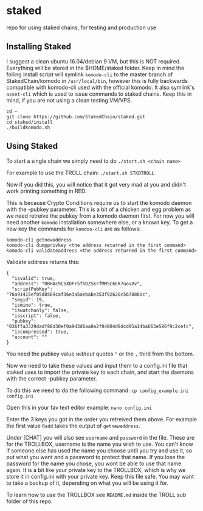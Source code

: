 # staked
repo for using staked chains, for testing and production use

## Installing Staked
I suggest a clean ubuntu 16.04/debian 9 VM, but this is NOT required. Everything will be stored in the $HOME/staked folder. Keep in mind the folling install script will symlink `komodo-cli` to the master branch of StakedChain/komodo in `/usr/local/bin`, however this is fully backwards compatible with komodo-cli used with the official komodo. It also symlink's `asset-cli` which is used to issue commands to staked chains. Keep this in mind, if you are not using a clean testing VM/VPS.

```shell
cd ~
git clone https://github.com/StakedChain/staked.git
cd staked/install
./buildkomodo.sh
```


## Using Staked
To start a single chain we simply need to do `./start.sh <chain name>`

For example to use the TROLL chain: `./start.sh STKDTROLL`

Now if you did this, you will notice that it got very mad at you and didn't work printing something in RED.

This is because Crypto Conditions require us to start the komodo daemon with the -pubkey parameter. This is a bit of a chicken and egg problem as we need retreive the pubkey from a komodo daemon first. For now you will need another `komodo` installation somewhere else, or a known key. To get a new key the commands for `komdoo-cli` are as follows:

```shell
komodo-cli getnewaddress
komodo-cli dumpprivkey <the address returned in the first command>
komodo-cli validateaddress <the address returned in the first command>
```

Validate address returns this:
```
{
  "isvalid": true,
  "address": "RBHAc9C5XDPr5fhDZSkrfMMSC6EK7uovVv",
  "scriptPubKey": "76a91415ef05d8569caf36e3a5aebabe353f92620c567888ac",
  "segid": 19,
  "ismine": true,
  "iswatchonly": false,
  "isscript": false,
  "pubkey": "036ffa3329dadf88d30ef0a9d3d6aa0a2f04804d9dcd95a14ba663e586f9c2cefc",
  "iscompressed": true,
  "account": ""
}
```
You need the pubkey value *without* quotes `"` or the `,` third from the bottom.

Now we need to take these values and input them to a config.ini file that staked uses to import the private key to each chain, and start the daemons with the correct -pubkey parameter.

To do this we need to do the following command: `cp config_example.ini config.ini`

Open this in your fav text editor example: `nano config.ini`

Enter the 3 keys you got in the order you retreived them above. For example the first value `Radd` takes the output of `getnewaddress`.

Under [CHAT] you will also see `username` and `password` in the file. These are for the TROLLBOX, username is the name you wish to use. You can't know if someone else has used the name you choose until you try and use it, so put what you want and a password to protect that name. If you lose the password for the name you chose, you wont be able to use that name again. It is a bit like your private key to the TROLLBOX, which is why we store it in config.ini with your private key. Keep this file safe. You may want to take a backup of it, depending on what you will be using it for.

To learn how to use the TROLLBOX see `README.md` inside the TROLL sub folder of this repo.
